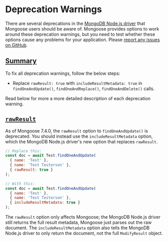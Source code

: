 # Deprecation Warnings

There are several deprecations in the [MongoDB Node.js driver](http://npmjs.com/package/mongodb)
that Mongoose users should be aware of. Mongoose provides options to work
around these deprecation warnings, but you need to test whether these options
cause any problems for your application. Please [report any issues on GitHub](https://github.com/Automattic/mongoose/issues/new).

<h2 id="summary"><a href="#summary">Summary</a></h2>

To fix all deprecation warnings, follow the below steps:

* Replace `rawResult: true` with `includeResultMetadata: true` in `findOneAndUpdate()`, `findOneAndReplace()`, `findOneAndDelete()` calls.

Read below for more a more detailed description of each deprecation warning.

<h2 id="rawresult"><a href="#rawresult"><code>rawResult</code></a></h2>

As of Mongoose 7.4.0, the `rawResult` option to `findOneAndUpdate()` is deprecated.
You should instead use the `includeResultMetadata` option, which the MongoDB Node.js driver's new option that replaces `rawResult`.

```javascript
// Replace this:
const doc = await Test.findOneAndUpdate(
  { name: 'Test' },
  { name: 'Test Testerson' },
  { rawResult: true }
);

// With this:
const doc = await Test.findOneAndUpdate(
  { name: 'Test' },
  { name: 'Test Testerson' },
  { includeResultMetadata: true }
);
```

The `rawResult` option only affects Mongoose; the MongoDB Node.js driver still returns the full result metadata, Mongoose just parses out the raw document.
The `includeResultMetadata` option also tells the MongoDB Node.js driver to only return the document, not the full `ModifyResult` object.
